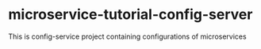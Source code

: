 # microservice-tutorial-config-server
This is config-service project containing configurations of microservices
